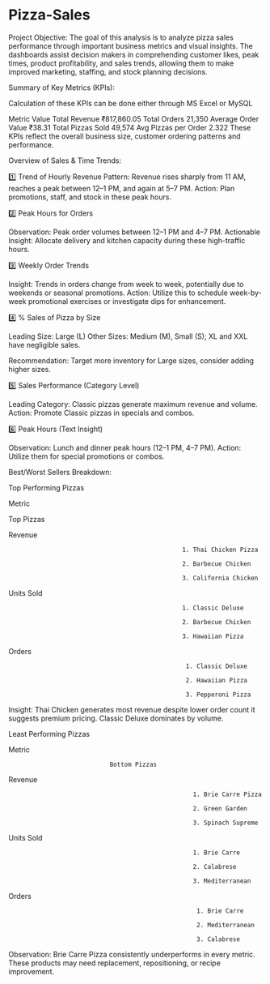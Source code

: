 # Pizza-Sales
Project Objective: 
The goal of this analysis is to analyze pizza sales performance through important business metrics and visual insights. The dashboards assist decision makers in comprehending customer likes, peak times, product profitability, and sales trends, allowing them to make improved marketing, staffing, and stock planning decisions. 

 
Summary of Key Metrics (KPIs): 

Calculation of these KPIs can be done either through MS Excel or MySQL 
 
Metric                                                                                      Value 
Total Revenue                                                                      ₹817,860.05 
Total Orders                                                                          21,350 
Average Order Value                                                         ₹38.31 
Total Pizzas Sold                                                                 49,574 
Avg Pizzas per Order                                                          2.322 
These KPIs reflect the overall business size, customer ordering patterns and performance. 
 
Overview of Sales & Time Trends: 
 
1️⃣ Trend of Hourly Revenue 
Pattern: Revenue rises sharply from 11 AM, reaches a peak between 12–1 PM, and again at 5–7 PM. 
Action: Plan promotions, staff, and stock in these peak hours. 
 
2️⃣ Peak Hours for Orders 
 
Observation: Peak order volumes between 12–1 PM and 4–7 PM. 
Actionable Insight: Allocate delivery and kitchen capacity during these high-traffic hours. 
 
3️⃣ Weekly Order Trends 
 
Insight: Trends in orders change from week to week, potentially due to weekends or seasonal promotions. 
Action: Utilize this to schedule week-by-week promotional exercises or investigate dips for enhancement. 
 
4️⃣ % Sales of Pizza by Size 
 
Leading Size: Large (L) 
Other Sizes: Medium (M), Small (S); XL and XXL have negligible sales. 
 
Recommendation: Target more inventory for Large sizes, consider adding higher sizes. 
 
5️⃣ Sales Performance (Category Level) 
 
Leading Category: Classic pizzas generate maximum revenue and volume. 
Action: Promote Classic pizzas in specials and combos. 
 
6️⃣ Peak Hours (Text Insight) 
 
Observation: Lunch and dinner peak hours (12–1 PM, 4–7 PM). 
Action: Utilize them for special promotions or combos. 

 

Best/Worst Sellers Breakdown: 

Top Performing Pizzas 

 

Metric 

Top Pizzas 

 

Revenue 

                                                    1. Thai Chicken Pizza 

                                                    2. Barbecue Chicken 

                                                    3. California Chicken 

 

Units Sold 

                                                    1. Classic Deluxe 

                                                    2. Barbecue Chicken 

                                                    3. Hawaiian Pizza 

 

Orders 

                                                     1. Classic Deluxe 

                                                     2. Hawaiian Pizza 

                                                     3. Pepperoni Pizza 

 

Insight: Thai Chicken generates most revenue despite lower order count it suggests premium pricing. Classic Deluxe dominates by volume. 

 

Least Performing Pizzas 

Metric 

                                Bottom Pizzas 

 

Revenue 

                                                       1. Brie Carre Pizza 

                                                       2. Green Garden 

                                                       3. Spinach Supreme 

 

Units Sold 

                                                       1. Brie Carre    

                                                       2. Calabrese 

                                                       3. Mediterranean 

 

Orders 

                                                        1. Brie Carre 

                                                        2. Mediterranean 

                                                        3. Calabrese 

 

Observation: Brie Carre Pizza consistently underperforms in every metric. These products may need replacement, repositioning, or recipe improvement. 
